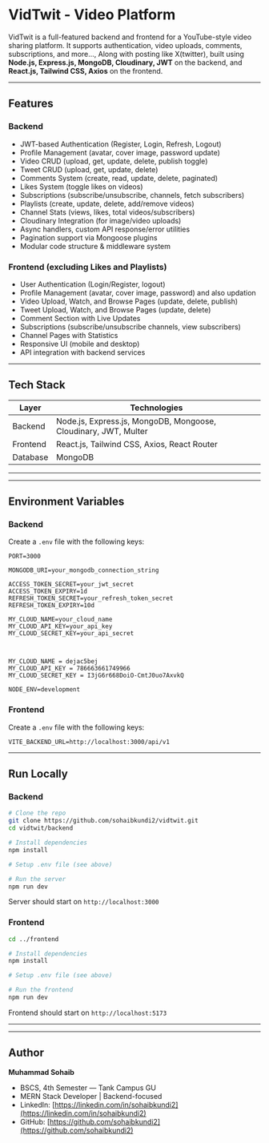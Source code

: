 # VidTwit - Video Platform

VidTwit is a full-featured backend and frontend for a YouTube-style video sharing platform. It supports authentication, video uploads, comments, subscriptions, and more..., Along with posting like X(twitter),  built using **Node.js, Express.js, MongoDB, Cloudinary, JWT** on the backend, and **React.js, Tailwind CSS, Axios** on the frontend.

---

## Features

### Backend
- JWT-based Authentication (Register, Login, Refresh, Logout)
- Profile Management (avatar, cover image, password update)
- Video CRUD (upload, get, update, delete, publish toggle)
- Tweet CRUD (upload, get, update, delete)
- Comments System (create, read, update, delete, paginated)
- Likes System (toggle likes on videos)
- Subscriptions (subscribe/unsubscribe, channels, fetch subscribers)
- Playlists (create, update, delete, add/remove videos)
- Channel Stats (views, likes, total videos/subscribers)
- Cloudinary Integration (for image/video uploads)
- Async handlers, custom API response/error utilities
- Pagination support via Mongoose plugins
- Modular code structure & middleware system

### Frontend (excluding Likes and Playlists)
- User Authentication (Login/Register, logout)
- Profile Management (avatar, cover image, password) and also updation
- Video Upload, Watch, and Browse Pages (update, delete, publish)
- Tweet Upload, Watch, and Browse Pages (update, delete)
- Comment Section with Live Updates
- Subscriptions (subscribe/unsubscribe channels, view subscribers)
- Channel Pages with Statistics
- Responsive UI (mobile and desktop)
- API integration with backend services

---

## Tech Stack

| Layer       | Technologies |
|-------------|--------------|
| Backend     | Node.js, Express.js, MongoDB, Mongoose, Cloudinary, JWT, Multer |
| Frontend    | React.js, Tailwind CSS, Axios, React Router |
| Database    | MongoDB |

---

---

## Environment Variables

### Backend
Create a `.env` file with the following keys:
```env
PORT=3000

MONGODB_URI=your_mongodb_connection_string

ACCESS_TOKEN_SECRET=your_jwt_secret
ACCESS_TOKEN_EXPIRY=1d
REFRESH_TOKEN_SECRET=your_refresh_token_secret
REFRESH_TOKEN_EXPIRY=10d

MY_CLOUD_NAME=your_cloud_name
MY_CLOUD_API_KEY=your_api_key
MY_CLOUD_SECRET_KEY=your_api_secret


	
MY_CLOUD_NAME = dejac5bej
MY_CLOUD_API_KEY = 786663661749966
MY_CLOUD_SECRET_KEY = I3jG6r668DoiO-CmtJ0uo7AxvkQ

NODE_ENV=development
```

### Frontend
Create a `.env` file with the following keys:
```env
VITE_BACKEND_URL=http://localhost:3000/api/v1
```

---

## Run Locally

### Backend
```bash
# Clone the repo
git clone https://github.com/sohaibkundi2/vidtwit.git
cd vidtwit/backend

# Install dependencies
npm install

# Setup .env file (see above)

# Run the server
npm run dev
```

Server should start on `http://localhost:3000`

### Frontend
```bash
cd ../frontend

# Install dependencies
npm install

# Setup .env file (see above)

# Run the frontend
npm run dev
```

Frontend should start on `http://localhost:5173`

---



---

## Author

**Muhammad Sohaib**  
- BSCS, 4th Semester — Tank Campus GU 
- MERN Stack Developer | Backend-focused  
- LinkedIn: [https://linkedin.com/in/sohaibkundi2](https://linkedin.com/in/sohaibkundi2)  
- GitHub: [https://github.com/sohaibkundi2](https://github.com/sohaibkundi2)
